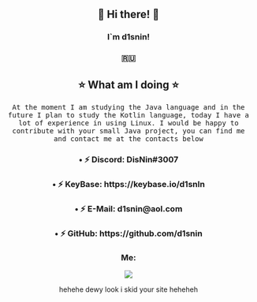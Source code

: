 <h2 align="center"> 👋 Hi there! 👋 </h2>
<div align="center">
<h3 align="center">I`m d1snin!</h3>
<h3 align="center">🇷🇺</h3>
<h2 align="center">⭐ What am I doing ⭐</h2>
<p align="center">
  <samp>At the moment I am studying the Java language and in the future I plan to study the Kotlin language, today I have a lot of experience in using Linux. I would be happy to contribute with your small Java project, you can find me and contact me at the contacts below
  </samp>
<h3 align="center">• ⚡ Discord: DisNin#3007</h3>
<h3 align="center">• ⚡ KeyBase: https://keybase.io/d1snln</h3>
<h3 align="center">• ⚡ E-Mail: d1snin@aol.com</h3>
<h3 align="center">• ⚡ GitHub: https://github.com/d1snin</h3>

<h3 align="center">Me:</h3>
<div align="center">
  <img src="https://cdn.discordapp.com/attachments/634010567107149824/805202962506973225/image0.jpg"/>
</div>


hehehe dewy look i skid your site heheheh
